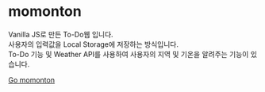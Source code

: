 # momonton

Vanilla JS로 만든 To-Do웹 입니다.  
사용자의 입력값을 Local Storage에 저장하는 방식입니다.  
To-Do 기능 및 Weather API를 사용하여 사용자의 지역 및 기온을 알려주는 기능이 있습니다.

[Go momonton]("http://ryeol37.github.io", "momonton link")
